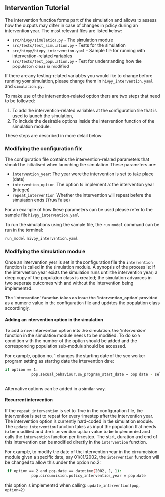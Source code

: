 ## Intervention Tutorial

The intervention function forms part of the simulation and allows to assess how the outputs may differ in case of changes in policy during an intervention year. The most relevant files are listed below:

- `src/hivpy/simulation.py` - The simulation module
- `src/tests/test_simulation.py` - Tests for the simulation
- `src/hivpy/hivpy_intervention.yaml` - Sample file for running with intervention-related variables
- `src/tests/test_population.py` - Test for understanding how the population class is modified

If there are any testing-related variables you would like to change before running your simulation, please change them in `hivpy_intervention.yaml` and `simulation.py`.

To make use of the intervention-related option there are two steps that need to be followed:

1) To add the intervention-related variables at the configuration file that is used to launch the simulation,
2) To include the desirable options inside the intervention function of the simulation module.

These steps are described in more detail below: 

### Modifying the configuration file

The configuration file contains the intervention-related parameters that should be initialised when launching the simulation. These parameters are:
- `intervention_year`: The year were the intervention is set to take place (date)
- `intervention_option`: The option to implement at the intervention year (integer)
- `repeat_intervention`: Whether the intervention will repeat before the simulation ends (True/False)

For an example of how these parameters can be used please refer to the sample file `hivpy_intervention.yaml`

To run the simulations using the sample file, the `run_model` command can be run in the terminal:
```bash
run_model hivpy_intervention.yaml
```

### Modifying the simulation module

Once an intervention year is set in the configuration file the `intervention` function is called in the simulation module. A synopsis of the process is: if the intervention year exists the simulation runs until the intervention year; a deep copy of the population class is created; the simulation advances in two seperate outcomes with and without the intervention being implemented. 

The 'intervention' function takes as input the 'intervention_option' provided as a numeric value in the configuration file and updates the population class accordingly. 

#### Adding an intervention option in the simulation
To add a new intervention option into the simulation, the 'intervention' function in the simulation module needs to be modified. To do so a condition with the number of the option should be added and the corresponding population sub-module should be accessed. 

For example, option no. 1 changes the starting date of the sex worker program setting as starting date the intervention date: 
```bash
if option == 1:
            pop.sexual_behaviour.sw_program_start_date = pop.date - self.simulation_config.time_step
    
```
Alternative options can be added in a similar way. 

#### Recurrent intervention 
If the `repeat_intervention` is set to True in the configuration file, the intervention is set to repeat for every timestep after the intervention year. The intervention option is currently hard-coded in the simulation module. The `update_intervention` function takes as input the population that needs to be modified and the intervention option value to be implemented and calls the `intervention` function per timestep. The start, duration and end of this intervention can be modified directly in the `intervention` function. 

For example, to modify the date of the intervention year in the circumcision module given a specific date, say 01/01/2002, the `intervention` function will be changed to allow this under the option no.2:

```bash
 if option == 2 and pop.date == datetime(2002, 1, 1):
            pop.circumcision.policy_intervention_year = pop.date
```

this option is implemented when calling: `update_intervention(pop, option=2)`